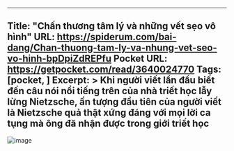 
---
Title: "Chấn thương tâm lý và những vết sẹo vô hình"
URL: https://spiderum.com/bai-dang/Chan-thuong-tam-ly-va-nhung-vet-seo-vo-hinh-bpDpiZdREPfu
Pocket URL: https://getpocket.com/read/3640024770
Tags: [pocket, ]
Excerpt: >
    Khi người viết lần đầu biết đến câu nói nổi tiếng trên của nhà triết học lẫy lừng Nietzsche, ấn tượng đầu tiên của người viết là Nietzsche quả thật xứng đáng với mọi lời ca tụng mà ông đã nhận được trong giới triết học
---

![image](https://s3-ap-southeast-1.amazonaws.com/images.spiderum.com/sp-images/9c955330dfd611ec9641918603e66ea9.jpeg)
